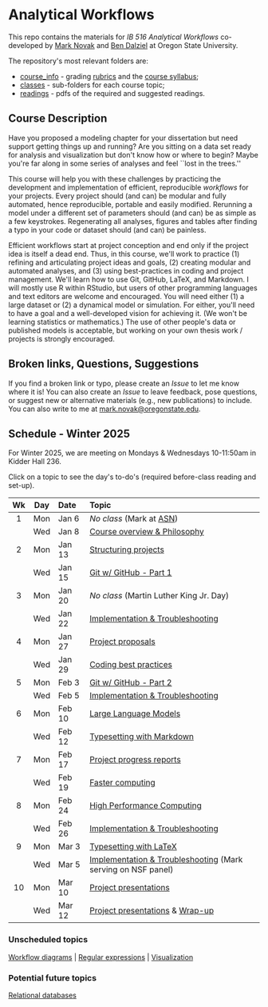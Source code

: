 # Analytical Workflows

This repo contains the materials for _IB 516 Analytical Workflows_ co-developed by [Mark Novak](https://novaklabosu.github.io) and [Ben Dalziel](https://ib.oregonstate.edu/directory/benjamin-d-dalziel) at Oregon State University.

The repository's most relevant folders are:
- [course_info](course_info/) -  grading [rubrics](course_info/rubrics/) and the [course syllabus](course_info/syllabus/syllabus.pdf);
- [classes](classes/) - sub-folders for each course topic;
- [readings](readings/) - pdfs of the required and suggested readings.

## Course Description
Have you proposed a modeling chapter for your dissertation but need support getting things up and
running?
Are you sitting on a data set ready for analysis and visualization but don't know how or
where to begin?
Maybe you're far along in some series of analyses and feel ``lost in the trees.''

This course will help you with these challenges by practicing the development and implementation of
efficient, reproducible *workflows* for your projects.
Every project should (and can) be modular and fully automated, hence reproducible, portable and
easily modified.
Rerunning a model under a different set of parameters should (and can) be as simple as a few
keystrokes.
Regenerating all analyses, figures and tables after finding a typo in your code or dataset should (and
can) be painless.

Efficient workflows start at project conception and end only if the project idea is itself a dead end.
Thus, in this course, we'll work to practice
(1) refining and articulating project ideas and goals,
(2) creating modular and automated analyses, and
(3) using best-practices in coding and project management.
We'll learn how to use Git, GitHub, LaTeX, and Markdown.
I will mostly use R within RStudio, but users of other programming languages
and text editors are welcome and encouraged.
You will need either
(1) a large dataset
or
(2) a dynamical model or simulation.
For either, you'll need to have a goal and a well-developed vision for achieving it.
(We won't be learning statistics or mathematics.)
The use of other people's data or published models is acceptable, but working on your own thesis work / projects is strongly encouraged.

## Broken links, Questions, Suggestions
If you find a broken link or typo, please create an _Issue_ to let me know where it is!
You can also create an _Issue_ to leave feedback, pose questions, or suggest new or alternative materials (e.g., new publications) to include.
You can also write to me at [mark.novak@oregonstate.edu](mailto:mark.novak@oregonstate.edu).

## Schedule - Winter 2025
For Winter 2025, we are meeting on Mondays & Wednesdays 10-11:50am in Kidder Hall 236.

Click on a topic to see the day's to-do's (required before-class reading and set-up).

| Wk |  Day | Date | Topic |
|:-:|:-----:|:------|:------|
|1 | Mon | Jan 6   | _No class_ (Mark at [ASN](https://asnasilomar2025.org))
|  | Wed | Jan 8   | [Course overview & Philosophy](classes/Introduction) |
|2 | Mon | Jan 13  | [Structuring projects](classes/StructuredProjects) | 
|  | Wed | Jan 15  | [Git w/ GitHub - Part 1](classes/VersionControl_Git_part_1) | 
|3 | Mon | Jan 20  | _No class_ (Martin Luther King Jr. Day) |
|  | Wed | Jan 22  | [Implementation & Troubleshooting](classes/Implementation) |
|4 | Mon | Jan 27  | [Project proposals](classes/ProjectProposal) |
|  | Wed | Jan 29  | [Coding best practices](classes/CodingBestPractices) |
|5 | Mon | Feb 3   | [Git w/ GitHub - Part 2](classes/VersionControl_Git_part_2) | 
|  | Wed | Feb 5   | [Implementation & Troubleshooting](classes/Implementation)  | 
|6 | Mon | Feb 10  | [Large Language Models](classes/LLMs) |
|  | Wed | Feb 12  | [Typesetting with Markdown](classes/Typesetting_Markdown) |
|7 | Mon | Feb 17  | [Project progress reports](classes/ProjectReport) |
|  | Wed | Feb 19  | [Faster computing](classes/FasterComputing_part_1)  |
|8 | Mon | Feb 24  | [High Performance Computing](classes/FasterComputing_part_2) |
|  | Wed | Feb 26  | [Implementation &  Troubleshooting](classes/Implementation) |
|9 | Mon | Mar 3   | [Typesetting with LaTeX](classes/Typesetting_LaTeX) | 
|  | Wed | Mar 5   | [Implementation &  Troubleshooting](classes/Implementation) (Mark serving on NSF panel) | 
|10| Mon | Mar 10  | [Project presentations](classes/ProjectSummary) |
|  | Wed | Mar 12  | [Project presentations](classes/ProjectSummary) & [Wrap-up](classes/WrapUp) |

### Unscheduled topics
[Workflow diagrams](classes/WorkflowDiagrams/) | 
[Regular expressions](classes/RegularExpressions/) | 
[Visualization](classes/Visualization/)

### Potential future topics
[Relational databases](classes/Databases/)
